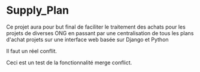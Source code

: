 # Supply_Plan
Ce projet aura pour but final de faciliter le traitement des achats pour les projets de diverses ONG en passant par une centralisation de tous les plans d'achat projets sur une interface web basée sur Django et Python

Il faut un réel conflit.

Ceci est un test de la fonctionnalité merge conflict.